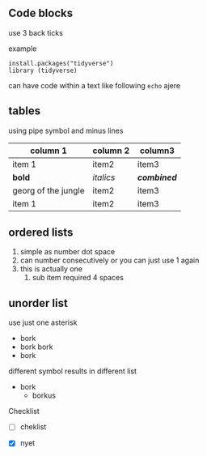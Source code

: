 
## Code blocks
use 3 back ticks


example

```
install.packages("tidyverse")
library (tidyverse)
```
can have code within a text like following `echo` ajere
## tables
using pipe symbol and minus lines


|column 1|column 2| column3|
|--------|--------|--------|
|item 1|item2|item3|
|**bold**|_italics_|**_combined_**|
|georg of the jungle|item2|item3|
|item 1|item2|item3|


## ordered lists
1. simple as number dot space
1. can number consecutively or you can just use 1 again
1. this is actually one
    1. sub item required 4 spaces
    
## unorder list
use just one asterisk
* bork
* bork bork
* bork

different symbol results in different list
* bork
    * borkus
   
Checklist
- [ ] cheklist

- [x] nyet
